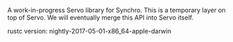 A work-in-progress Servo library for Synchro.
This is a temporary layer on top of Servo. We will eventually merge this API into Servo itself.

rustc version: nightly-2017-05-01-x86_64-apple-darwin
